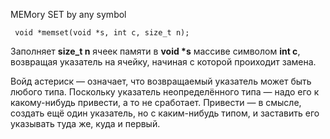 MEMory SET by any symbol

	 void *memset(void *s, int c, size_t n);

Заполняет **size_t n** ячеек памяти в **void \*s** массиве символом **int c**, возвращая указатель на ячейку, начиная с которой проиходит замена.

Войд астериск — означает, что возвращаемый указатель может быть любого типа.
Поскольку указатель неопределённого типа — надо его к какому-нибудь привести, а то не сработает. Привести — в смысле, создать ещё один указатель, но с каким-нибудь типом, и заставить его указывать туда же, куда и первый.